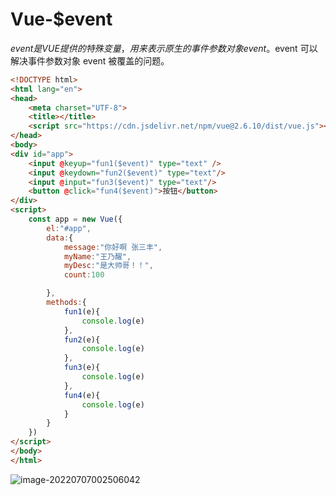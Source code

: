 # Vue-$event

$event 是 VUE 提供的特殊变量，用来表示原生的事件参数对象 event。$event 可以解决事件参数对象 event  被覆盖的问题。

```html
<!DOCTYPE html>
<html lang="en">
<head>
    <meta charset="UTF-8">
    <title></title>
    <script src="https://cdn.jsdelivr.net/npm/vue@2.6.10/dist/vue.js"></script>
</head>
<body>
<div id="app">
    <input @keyup="fun1($event)" type="text" />
    <input @keydown="fun2($event)" type="text"/>
    <input @input="fun3($event)" type="text"/>
    <button @click="fun4($event)">按钮</button>
</div>
<script>
    const app = new Vue({
        el:"#app",
        data:{
            message:"你好啊 张三丰",
            myName:"王乃醒",
            myDesc:"是大帅哥！！",
            count:100

        },
        methods:{
            fun1(e){
                console.log(e)
            },
            fun2(e){
                console.log(e)
            },
            fun3(e){
                console.log(e)
            },
            fun4(e){
                console.log(e)
            }
        }
    })
</script>
</body>
</html>
```



![image-20220707002506042](C:/Users/wangnaixing/AppData/Roaming/Typora/typora-user-images/image-20220707002506042.png)